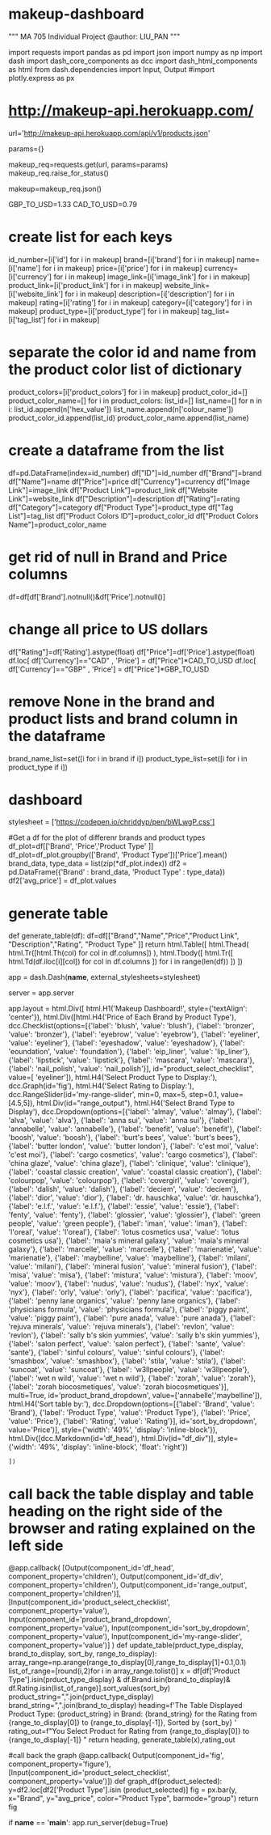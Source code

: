# makeup-dashboard
"""
MA 705 Individual Project
@author: LIU_PAN
"""

import requests
import pandas as pd
import json
import numpy as np
import dash
import dash_core_components as dcc
import dash_html_components as html
from dash.dependencies import Input, Output
#import plotly.express as px


# http://makeup-api.herokuapp.com/
url='http://makeup-api.herokuapp.com/api/v1/products.json'

params={}

makeup_req=requests.get(url, params=params)
makeup_req.raise_for_status()

makeup=makeup_req.json()

GBP_TO_USD=1.33
CAD_TO_USD=0.79
# create list for each keys
id_number=[i['id'] for i in makeup]
brand=[i['brand'] for i in makeup]
name=[i['name'] for i in makeup]
price=[i['price'] for i in makeup]
currency=[i['currency'] for i in makeup]
image_link=[i['image_link'] for i in makeup]
product_link=[i['product_link'] for i in makeup]
website_link=[i['website_link'] for i in makeup]
description=[i['description'] for i in makeup]
rating=[i['rating'] for i in makeup]
category=[i['category'] for i in makeup]
product_type=[i['product_type'] for i in makeup]
tag_list=[i['tag_list'] for i in makeup]
# separate the color id and name from the product color list of dictionary
product_colors=[i['product_colors'] for i in makeup]
product_color_id=[]
product_color_name=[]
for i in product_colors:
    list_id=[]
    list_name=[]
    for n in i:
        list_id.append(n['hex_value'])
        list_name.append(n['colour_name'])
    product_color_id.append(list_id)
    product_color_name.append(list_name)
    
# create a dataframe from the list
df=pd.DataFrame(index=id_number)
df["ID"]=id_number
df["Brand"]=brand
df["Name"]=name
df["Price"]=price
df["Currency"]=currency
df["Image Link"]=image_link
df["Product Link"]=product_link
df["Website Link"]=website_link
df["Description"]=description
df["Rating"]=rating
df["Category"]=category
df["Product Type"]=product_type
df["Tag List"]=tag_list
df["Product Colors ID"]=product_color_id
df["Product Colors Name"]=product_color_name

# get rid of null in Brand and Price columns
df=df[df['Brand'].notnull()&df['Price'].notnull()]

# change all price to US dollars
df["Rating"]=df['Rating'].astype(float)
df["Price"]=df['Price'].astype(float)
df.loc[ df['Currency']=="CAD" , 'Price'] = df["Price"]*CAD_TO_USD
df.loc[ df['Currency']=="GBP" , 'Price'] = df["Price"]*GBP_TO_USD

# remove None in the brand and product lists and brand column in the dataframe
brand_name_list=set([i for i in brand if i])
product_type_list=set([i for i in product_type if i])

# dashboard
stylesheet = ['https://codepen.io/chriddyp/pen/bWLwgP.css']

#Get a df for the plot of differenr brands and product types
df_plot=df[['Brand', 'Price','Product Type' ]]
df_plot=df_plot.groupby(['Brand', 'Product Type'])['Price'].mean()
brand_data, type_data = list(zip(*df_plot.index))
df2 = pd.DataFrame({'Brand' : brand_data, 'Product Type' : type_data})
df2['avg_price'] = df_plot.values

# generate table
def generate_table(df):
    df=df[["Brand","Name","Price","Product Link", "Description","Rating", "Product Type" ]]
    return html.Table([
        html.Thead(
            html.Tr([html.Th(col) for col in df.columns])
        ),
        html.Tbody([
            html.Tr([
                html.Td(df.iloc[i][col]) for col in df.columns
            ]) for i in range(len(df))
        ])
    ])

app = dash.Dash(__name__, external_stylesheets=stylesheet)

server = app.server

app.layout = html.Div([
    html.H1('Makeup Dashboard!', style={'textAlign': 'center'}),
    html.Div([html.H4('Price of Each Brand by Product Type'),
              dcc.Checklist(options=[{'label': 'blush', 'value': 'blush'},
                                     {'label': 'bronzer', 'value': 'bronzer'},
                                     {'label': 'eyebrow', 'value': 'eyebrow'},
                                     {'label': 'eyeliner', 'value': 'eyeliner'},
                                     {'label': 'eyeshadow', 'value': 'eyeshadow'},
                                     {'label': 'eoundation', 'value': 'foundation'},
                                     {'label': 'eip_liner', 'value': 'lip_liner'},
                                     {'label': 'lipstick', 'value': 'lipstick'},
                                     {'label': 'mascara', 'value': 'mascara'},
                                     {'label': 'nail_polish', 'value': 'nail_polish'}],
                           id="product_select_checklist",
                           value=[ 'eyeliner']),
              html.H4('Select Product Type to Display:'),
              dcc.Graph(id='fig'),
              html.H4('Select Rating to Display:'),
              dcc.RangeSlider(id='my-range-slider',
                              min=0,
                              max=5,
                              step=0.1,
                              value=[4.5,5]),
              html.Div(id="range_output"),
              html.H4('Select Brand Type to Display'),
              dcc.Dropdown(options=[{'label': 'almay', 'value': 'almay'},
                                   {'label': 'alva', 'value': 'alva'},
                                   {'label': 'anna sui', 'value': 'anna sui'},
                                   {'label': 'annabelle', 'value': 'annabelle'},
                                   {'label': 'benefit', 'value': 'benefit'},
                                   {'label': 'boosh', 'value': 'boosh'},
                                   {'label': 'burt\'s bees', 'value': 'burt\'s bees'},
                                   {'label': 'butter london', 'value': 'butter london'},
                                   {'label': 'c\'est moi', 'value': 'c\'est moi'},
                                   {'label': 'cargo cosmetics', 'value': 'cargo cosmetics'},
                                   {'label': 'china glaze', 'value': 'china glaze'},
                                   {'label': 'clinique', 'value': 'clinique'},
                                   {'label': 'coastal classic creation', 'value': 'coastal classic creation'},
                                   {'label': 'colourpop', 'value': 'colourpop'},
                                   {'label': 'covergirl', 'value': 'covergirl'},
                                   {'label': 'dalish', 'value': 'dalish'},
                                   {'label': 'deciem', 'value': 'deciem'},
                                   {'label': 'dior', 'value': 'dior'},
                                   {'label': 'dr. hauschka', 'value': 'dr. hauschka'},
                                   {'label': 'e.l.f.', 'value': 'e.l.f.'},
                                   {'label': 'essie', 'value': 'essie'},
                                   {'label': 'fenty', 'value': 'fenty'},
                                   {'label': 'glossier', 'value': 'glossier'},
                                   {'label': 'green people', 'value': 'green people'},
                                   {'label': 'iman', 'value': 'iman'},
                                   {'label': 'l\'oreal', 'value': 'l\'oreal'},
                                   {'label': 'lotus cosmetics usa', 'value': 'lotus cosmetics usa'},
                                   {'label': 'maia\'s mineral galaxy', 'value': 'maia\'s mineral galaxy'},
                                   {'label': 'marcelle', 'value': 'marcelle'},
                                   {'label': 'marienatie', 'value': 'marienatie'},
                                   {'label': 'maybelline', 'value': 'maybelline'},
                                   {'label': 'milani', 'value': 'milani'},
                                   {'label': 'mineral fusion', 'value': 'mineral fusion'},
                                   {'label': 'misa', 'value': 'misa'},
                                   {'label': 'mistura', 'value': 'mistura'},
                                   {'label': 'moov', 'value': 'moov'},
                                   {'label': 'nudus', 'value': 'nudus'},
                                   {'label': 'nyx', 'value': 'nyx'},
                                   {'label': 'orly', 'value': 'orly'},
                                   {'label': 'pacifica', 'value': 'pacifica'},
                                   {'label': 'penny lane organics', 'value': 'penny lane organics'},
                                   {'label': 'physicians formula', 'value': 'physicians formula'},
                                   {'label': 'piggy paint', 'value': 'piggy paint'},
                                   {'label': 'pure anada', 'value': 'pure anada'},
                                   {'label': 'rejuva minerals', 'value': 'rejuva minerals'},
                                   {'label': 'revlon', 'value': 'revlon'},
                                   {'label': 'sally b\'s skin yummies', 'value': 'sally b\'s skin yummies'},
                                   {'label': 'salon perfect', 'value': 'salon perfect'},
                                   {'label': 'sante', 'value': 'sante'},
                                   {'label': 'sinful colours', 'value': 'sinful colours'},
                                   {'label': 'smashbox', 'value': 'smashbox'},
                                   {'label': 'stila', 'value': 'stila'},
                                   {'label': 'suncoat', 'value': 'suncoat'},
                                   {'label': 'w3llpeople', 'value': 'w3llpeople'},
                                   {'label': 'wet n wild', 'value': 'wet n wild'},
                                   {'label': 'zorah', 'value': 'zorah'},
                                   {'label': 'zorah biocosmetiques', 'value': 'zorah biocosmetiques'}],
                          multi=True,
                          id='product_brand_dropdown', 
                          value=['annabelle','maybelline']),
             html.H4('Sort table by:'),
             dcc.Dropdown(options=[{'label': 'Brand', 'value': 'Brand'},
                                   {'label': 'Product Type', 'value': 'Product Type'},
                                   {'label': 'Price', 'value': 'Price'},
                                   {'label': 'Rating', 'value': 'Rating'}],
                          id='sort_by_dropdown', 
                          value='Price')],
             style={'width': '49%', 'display': 'inline-block'}),
    html.Div([dcc.Markdown(id='df_head'),
             html.Div(id="df_div")],
             style={'width': '49%', 'display': 'inline-block', 'float': 'right'})
    
    ])

# call back the table display and table heading on the right side of the browser and rating explained on the left side
@app.callback(
    [Output(component_id='df_head', component_property='children'),
     Output(component_id='df_div', component_property='children'),
     Output(component_id='range_output', component_property='children')],
    [Input(component_id='product_select_checklist', component_property='value'),
     Input(component_id='product_brand_dropdown', component_property='value'),
     Input(component_id='sort_by_dropdown', component_property='value'),
     Input(component_id='my-range-slider', component_property='value')]
)
def update_table(prduct_type_display, brand_to_display, sort_by, range_to_display):
    array_range=np.arange(range_to_display[0],range_to_display[1]+0.1,0.1)
    list_of_range=[round(i,2)for i in array_range.tolist()]
    x = df[df['Product Type'].isin(prduct_type_display) & df.Brand.isin(brand_to_display)& df.Rating.isin(list_of_range)].sort_values(sort_by)
    product_string=",".join(prduct_type_display)
    brand_string=",".join(brand_to_display)
    heading=f'The Table Displayed Product Type: {product_string} in Brand: {brand_string} for the Rating from {range_to_display[0]} to {range_to_display[-1]}, Sorted by {sort_by} '
    rating_out=f"You Select Product for Rating from {range_to_display[0]} to {range_to_display[-1]} "
    return heading, generate_table(x),rating_out

#call back the graph
@app.callback(
    Output(component_id='fig', component_property='figure'),
    [Input(component_id='product_select_checklist', component_property='value')])
def graph_df(product_selected):
    y=df2.loc[df2['Product Type'].isin (product_selected)]
    fig = px.bar(y, x="Brand", y="avg_price", color="Product Type", barmode="group")
    return fig

if __name__ == '__main__':
    app.run_server(debug=True)

